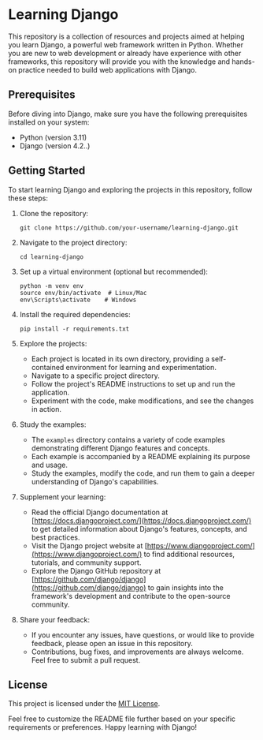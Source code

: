 # Learning Django

This repository is a collection of resources and projects aimed at helping you learn Django, a powerful web framework written in Python. Whether you are new to web development or already have experience with other frameworks, this repository will provide you with the knowledge and hands-on practice needed to build web applications with Django.

## Prerequisites

Before diving into Django, make sure you have the following prerequisites installed on your system:

- Python (version 3.11)
- Django (version 4.2..)

## Getting Started

To start learning Django and exploring the projects in this repository, follow these steps:

1. Clone the repository:

   ```shell
   git clone https://github.com/your-username/learning-django.git
   ```

2. Navigate to the project directory:

   ```shell
   cd learning-django
   ```

3. Set up a virtual environment (optional but recommended):

   ```shell
   python -m venv env
   source env/bin/activate  # Linux/Mac
   env\Scripts\activate    # Windows
   ```

4. Install the required dependencies:

   ```shell
   pip install -r requirements.txt
   ```

5. Explore the projects:

   - Each project is located in its own directory, providing a self-contained environment for learning and experimentation.
   - Navigate to a specific project directory.
   - Follow the project's README instructions to set up and run the application.
   - Experiment with the code, make modifications, and see the changes in action.

6. Study the examples:

   - The `examples` directory contains a variety of code examples demonstrating different Django features and concepts.
   - Each example is accompanied by a README explaining its purpose and usage.
   - Study the examples, modify the code, and run them to gain a deeper understanding of Django's capabilities.

7. Supplement your learning:

   - Read the official Django documentation at [https://docs.djangoproject.com/](https://docs.djangoproject.com/) to get detailed information about Django's features, concepts, and best practices.
   - Visit the Django project website at [https://www.djangoproject.com/](https://www.djangoproject.com/) to find additional resources, tutorials, and community support.
   - Explore the Django GitHub repository at [https://github.com/django/django](https://github.com/django/django) to gain insights into the framework's development and contribute to the open-source community.

8. Share your feedback:

   - If you encounter any issues, have questions, or would like to provide feedback, please open an issue in this repository.
   - Contributions, bug fixes, and improvements are always welcome. Feel free to submit a pull request.

## License

This project is licensed under the [MIT License](LICENSE).

Feel free to customize the README file further based on your specific requirements or preferences. Happy learning with Django!
